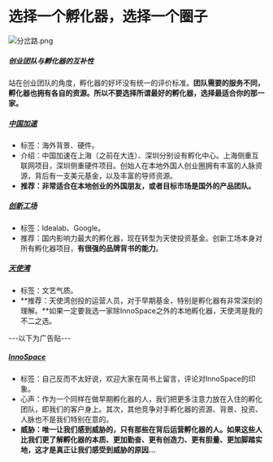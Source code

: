 # 选择一个孵化器，选择一个圈子

![分岔路.png](http://upload-images.jianshu.io/upload_images/6053-5a97d72143d9ec45.png)

##### 创业团队与孵化器的互补性
站在创业团队的角度，孵化器的好坏没有统一的评价标准。**团队需要的服务不同，孵化器也拥有各自的资源。所以不要选择所谓最好的孵化器，选择最适合你的那一家。**

##### [中国加速](www.chinaccelerator.com/)
- 标签：海外背景、硬件。
- 介绍：中国加速在上海（之前在大连）、深圳分别设有孵化中心。上海侧重互联网项目，深圳侧重硬件项目。创始人在本地外国人创业圈拥有丰富的人脉资源，背后有一支美元基金，以及丰富的导师资源。
- **推荐：非常适合在本地创业的外国朋友，或者目标市场是国外的产品团队。**

##### [创新工场](www.chuangxin.com/)
- 标签：Idealab、Google。
- 推荐：国内影响力最大的孵化器，现在转型为天使投资基金。创新工场本身对所有孵化器项目，**有很强的品牌背书的能力**。

##### [天使湾](http://www.tisiwi.com/)
- 标签：文艺气质。
- **推荐：天使湾创投的运营人员，对于早期基金，特别是孵化器有非常深刻的理解。**如果一定要我选一家除InnoSpace之外的本地孵化器，天使湾是我的不二之选。

---以下为广告贴---

##### [InnoSpace](www.innospace.com.cn)
- 标签：自己反而不太好说，欢迎大家在简书上留言，评论对InnoSpace的印象。
- 心声：作为一个同样在做早期孵化器的人，我们把更多注意力放在入住的孵化团队，即我们的客户身上。其次，其他竞争对手孵化器的资源、背景、投资、人脉也不是我们特别在意的。
- **威胁：唯一让我们感到威胁的，只有那些在背后运营孵化器的人。如果这些人比我们更了解孵化器的本质、更加勤奋、更有创造力、更有胆量、更加脚踏实地，这才是真正让我们感受到威胁的原因...**
